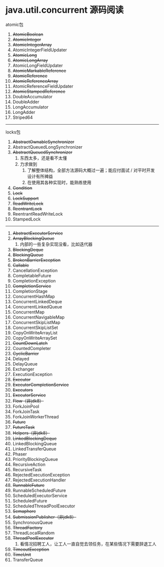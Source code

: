 # java.util.concurrent 源码阅读

atomic包
1. ~~AtomicBoolean~~
2. ~~AtomicInteger~~
3. ~~AtomicIntegerArray~~
4. AtomicIntegerFieldUpdater
5. ~~AtomicLong~~
6. ~~AtomicLongArray~~
7. AtomicLongFieldUpdater
8. ~~AtomicMarkableReference~~
9. ~~AtomicReference~~
10. ~~AtomicReferenceArray~~
11. AtomicReferenceFieldUpdater
12. ~~AtomicStampedReference~~
13. DoubleAccumulator
14. DoubleAdder
15. LongAccumulator
16. LongAdder
17. Striped64

---
locks包
1. ~~AbstractOwnableSynchronizer~~
2. AbstractQueuedLongSynchronizer
3. ~~AbstractQueuedSynchronizer~~
   1. 东西太多，还是看不太懂
   2. 力求做到
      1. 了解整体结构，全部方法源码大概过一遍；能应付面试 / 对平时开发设计有所裨益
      2. 在使用其各种实现时，能熟练使用
4. ~~Condition~~
5. ~~Lock~~
6. ~~LockSupport~~
7. ~~ReadWriteLock~~
8. ~~ReentrantLock~~
9. ReentrantReadWriteLock
10. StampedLock

---
1. ~~AbstractExecutorService~~
2. ~~ArrayBlockingQueue~~
   1. 内部的一些复杂实现没看，比如迭代器
3. ~~BlockingDeque~~
4. ~~BlockingQueue~~
5. ~~BrokenBarrierException~~
6. ~~Callable~~
7. CancellationException
8. CompletableFuture
9. CompletionException
10. ~~CompletionService~~
11. CompletionStage
12. ConcurrentHashMap
13. ConcurrentLinkedDeque
14. ConcurrentLinkedQueue
15. ConcurrentMap
16. ConcurrentNavigableMap
17. ConcurrentSkipListMap
18. ConcurrentSkipListSet
19. CopyOnWriteArrayList
20. CopyOnWriteArraySet
21. ~~CountDownLatch~~
22. CountedCompleter
23. ~~CyclicBarrier~~
24. Delayed
25. DelayQueue
26. Exchanger
27. ExecutionException
28. ~~Executor~~
29. ~~ExecutorCompletionService~~
30. ~~Executors~~
31. ~~ExecutorService~~
32. ~~Flow（非jdk8）~~
33. ForkJoinPool
34. ForkJoinTask
35. ForkJoinWorkerThread
36. ~~Future~~
37. ~~FutureTask~~
38. ~~Helpers（非jdk8）~~
39. ~~LinkedBlockingDeque~~
40. LinkedBlockingQueue
41. LinkedTransferQueue
42. Phaser
43. PriorityBlockingQueue
44. RecursiveAction
45. RecursiveTask
46. RejectedExecutionException
47. RejectedExecutionHandler
48. ~~RunnableFuture~~
49. RunnableScheduledFuture
50. ScheduledExecutorService
51. ScheduledFuture
52. ScheduledThreadPoolExecutor
53. ~~Semaphore~~
54. ~~SubmissionPublisher（非jdk8）~~
55. SynchronousQueue
56. ~~ThreadFactory~~
57. ThreadLocalRandom
58. ~~ThreadPoolExecutor~~
    1. 看情况招聘工人，让工人一直自觉去领任务，在某些情况下需要辞退工人
59. ~~TimeoutException~~
60. ~~TimeUnit~~
61. TransferQueue